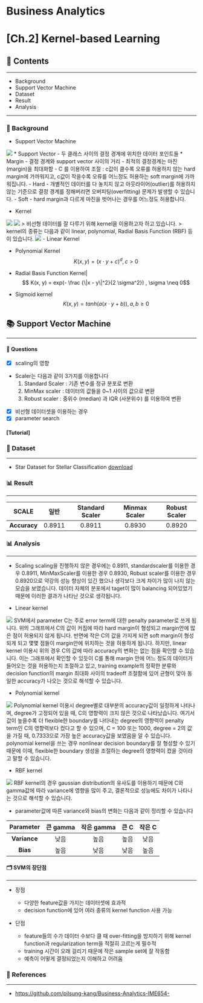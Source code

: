 # Business Analytics
# **[Ch.2] Kernel-based Learning**


## 📂 Contents
-----------------------------
* Background
* Support Vector Machine
* Dataset
* Result
* Analysis

-----------------------------
### :pushpin: Background

* Support Vector Machine
<img src="./images/svm_classification.png">
  * Support Vector
    - 두 클래스 사이의 결정 경계에 위치한 데이터 포인트들
  * Margin
    - 결정 경계와 support vector 사이의 거리
    - 최적의 결정경계는 마진(margin)을 최대화함
    - C 를 이용하여 조절 : c값이 클수록 오류를 허용하지 않는 hard margin에 가까워지고, c값이 작을수록 오류를 어느정도 허용하는 soft margin에 가까워집니다.
   - Hard
    - 개별적인 데이터를 다 놓치지 않고 아웃라이어(outlier)를 허용하지 않는 기준으로 결정 경계를 정해버리면 오버피팅(overfitting) 문제가 발생할 수 있습니다.
   - Soft
    - hard margin과 다르게 마진을 벗어나는 경우를 어느정도 허용합니다.

* Kernel
<img src="./images/kernel.png">
<img src="./images/map_class.png">
> 비선형 데이터를 잘 다루기 위해 kernel을 이용하고자 하고 있습니다. 
> kernel의 종류는 다음과 같이 linear, polynomial, Radial Basis Function (RBF) 등이 있습니다.
<img src="./images/kernel_class.png">
- Linear Kernel

- Polynomial Kernel
  $$ K(x,y) = (x \cdot y + c)^d , c>0$$

- Radial Basis Function Kernel|
  $$ K(x, y) = exp(- \frac {\|x - y\|^2}{2 \sigma^2}) , \sigma \neq 0$$

- Sigmoid kernel
  $$ K(x,y) = tanh(a(x \cdot y + b)), a,b \ge 0 $$

## :books: Support Vector Machine
-----------------------------
#### 💬 Questions
- [x] scaling의 영향
- Scaler는 다음과 같이 3가지를 이용합니다
    1. Standard Scaler : 기존 변수를 정규 분포로 변환
    2. MinMax scaler : 데이터의 값들을 0~1 사이의 값으로 변환
    3. Robust scaler : 중위수 (median) 과 IQR (사분위수) 를 이용하여 변환
- [x] 비선형 데이터셋을 이용하는 경우
- [x] parameter search
    
#### [Tutorial]

### 📂 Dataset
----------------------------
* Star Dataset for Stellar Classification [download](https://www.kaggle.com/datasets/vinesmsuic/star-categorization-giants-and-dwarfs)

### :bar_chart: Result
-----------------------------
|**SCALE**|일반|Standard Scaler|Minmax Scaler|Robust Scaler|
|:--:|:--:|:--:|:--:|:--:|
|**Accuracy**|0.8911|0.8911|0.8930|0.8920|


### 📊 Analysis
------------------------------
- Scaling
scaling을 진행하지 않은 경우에는 0.8911, standardscaler를 이용한 경우 0.8911, MinMaxScaler를 이용한 경우 0.8930, Robust scaler를 이용한 경우 0.8920으로 약강의 성능 향상이 있긴 했으나 생각보다 크게 차이가 많이 나지 않는 모습을 보였습니다. 데이터 자체의 분포에서 taget이 많이 balancing 되어있었기 때문에 이러한 결과가 나타난 것으로 생각됩니다.

- Linear kernel
<img src="./images/linear.png">
SVM에서 parameter C는 주로 error term에 대한 penalty parameter로 쓰게 됩니다. 위의 그래프에서 C의 값이 커짐에 따라 hard margin이 형성되고 margin안에 많은 점이 허용되지 않게 됩니다. 반면에 작은 C의 값을 가지게 되면 soft margin이 형성되게 되고 몇몇 점들이 margin안에 위치하는 것을 허용하게 됩니다. 하지만, linear kernel 이용시 위의 경우 C의 값에 따라 accuracy의 변화는 없는 점을 확인할 수 있습니다. 이는 그래프에서 확인할 수 있듯이 C를 통해 margin 안에 어느 정도의 데이터가 들어오는 것을 허용하는지 조절하고 있고, training example의 정확한 분류와 decision function의 margin 최대화 사이의 tradeoff 조절함에 있어 균형이 맞아 동일한 accuracy가 나오는 것으로 해석할 수 있습니다.

- Polynomial kernel
<img src="./images/poly.png">
Polynomial kernel 이용시 degree별로 대부분의 accuracy값이 일정하게 나타나며, degree가 고정되어 있을 때, C의 영향력이 크지 않은 것으로 나타났습니다. 여기서 값이 높을수록 더 flexible한 boundary를 나타내는 degree의 영향력이 penalty term인 C의 영향력보다 컸다고 할 수 있으며, C = 100 또는 1000, degree = 2의 값을 가질 때, 0.7333으로 가장 높은 accuracy값을 보였음을 알 수 있습니다. polynomial kernel을 쓰는 경우 nonlinear decision boundary를 잘 형성할 수 있기 때문에 이때, flexible한 boundary 생성을 조절하는 degree의 영향력이 컸을 것이라고 말할 수 있습니다.

- RBF kernel
<img src="./images/rbf.png">
RBF kernel의 경우 gaussian distribution의 유사도를 이용하기 때문에 C와 gamma값에 따라 variance에 영향을 많이 주고, 결론적으로 성능에도 차이가 나타나는 것으로 해석할 수 있습니다.

- parameter값에 따른 variance와 bias의 변화는 다음과 같이 정리할 수 있습니다

|**Parameter**|큰 gamma|작은 gamma|큰 C|작은 C|
|:--:|:--:|:--:|:--:|:--:|
|**Variance**|낮음|높음|높음|낮음|
|**Bias**|높음|낮음|낮음|높음|


#### **🗂️ SVM의 장단점**
---
- 장점 
    - 다양한 feature값을 가지는 데이터셋에 효과적
    - decision function에 있어 여러 종류의 kernel function 사용 가능

- 단점 
    - feature들의 수가 데이터 수보다 클 때 over-fitting을 방지하기 위해 kernel function과 regularization term을 적절히 고르는게 필수적
    -  training 시간이 오래 걸리기 때문에 작은 sample set에 잘 작동함
    - 예측이 어떻게 결정되었는지 이해하고 어려움

### 📂 References
------------------------------
* https://github.com/pilsung-kang/Business-Analytics-IME654-
